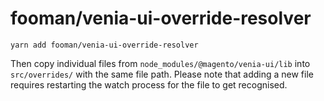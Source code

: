 # fooman/venia-ui-override-resolver

`
yarn add fooman/venia-ui-override-resolver
`

Then copy individual files from `node_modules/@magento/venia-ui/lib` into `src/overrides/` with the same file path. Please note that adding a new file requires restarting the watch process for the file to get recognised.